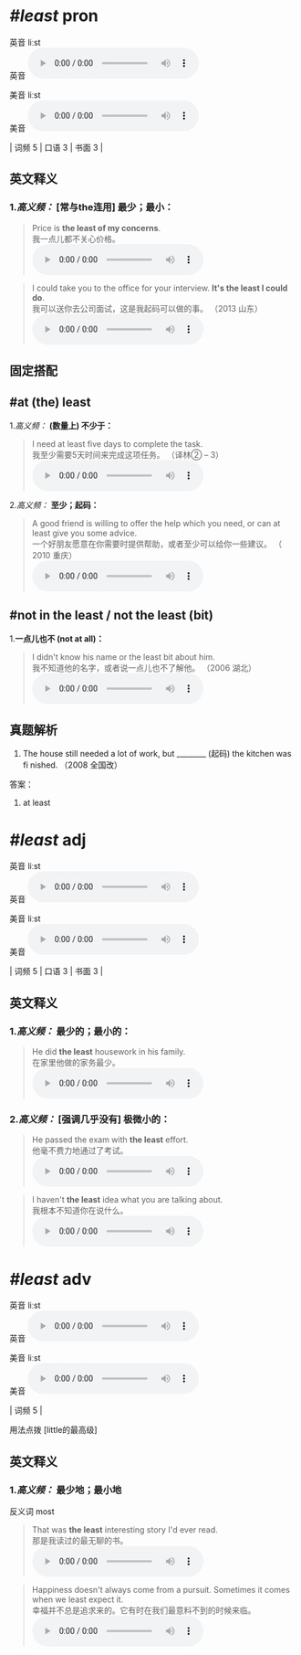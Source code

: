 # ***\#least*** pron
英音 liːst  
英音
<audio src="./media/least-B.aac" controls="controls"></audio>

美音 liːst  
美音
<audio src="./media/least.aac" controls="controls"></audio>



| 词频 5 | 口语 3 | 书面 3 |  

英文释义
---
### 1.*高义频：* **[常与the连用] 最少；最小：**  

 > Price is **the least of my concerns**.   
 > 我一点儿都不关心价格。    
<audio src="./media/least-7.aac" controls="controls"></audio>

 > I could take you to the office for your interview. **It's the least I could do**.  
 > 我可以送你去公司面试，这是我起码可以做的事。  （2013 山东）  
<audio src="./media/least-8.aac" controls="controls"></audio>


固定搭配
---
## \#at (the) least
1.*高义频：* **(数量上) 不少于：**  

 > I need at least five days to complete the task.   
 > 我至少需要5天时间来完成这项任务。  （译林② – 3）  
<audio src="./media/least-9.aac" controls="controls"></audio>

2.*高义频：* **至少；起码：**  

 > A good friend is willing to offer the help which you need, or can at least give you some advice.   
 > 一个好朋友愿意在你需要时提供帮助，或者至少可以给你一些建议。  （ 2010 重庆）  
<audio src="./media/least-10.aac" controls="controls"></audio>

## \#not in the least / not the least (bit) 
1.**一点儿也不 (not at all)：**  

 > I didn't know his name or the least bit about him.  
 > 我不知道他的名字，或者说一点儿也不了解他。  （2006 湖北）  
<audio src="./media/least-11.aac" controls="controls"></audio>


真题解析
---
1. The house still needed a lot of work, but ________ (起码) the kitchen was fi nished.  （2008 全国改）  

答案：
1. at least  

# ***\#least*** adj
英音 liːst  
英音
<audio src="./media/least-B.aac" controls="controls"></audio>

美音 liːst  
美音
<audio src="./media/least.aac" controls="controls"></audio>



| 词频 5 | 口语 3 | 书面 3 |  

英文释义
---
### 1.*高义频：* **最少的；最小的：**  

 > He did **the least** housework in his family.  
 > 在家里他做的家务最少。    
<audio src="./media/least-517-1_AAC.aac" controls="controls"></audio>

### 2.*高义频：* **[强调几乎没有] 极微小的：**  

 > He passed the exam with **the least** effort.  
 > 他毫不费力地通过了考试。    
<audio src="./media/least-2.aac" controls="controls"></audio>

 > I haven't **the least** idea what you are talking about.  
 > 我根本不知道你在说什么。    
<audio src="./media/least-3.aac" controls="controls"></audio>


# ***\#least*** adv
英音 liːst  
英音
<audio src="./media/least-B.aac" controls="controls"></audio>

美音 liːst  
美音
<audio src="./media/least.aac" controls="controls"></audio>



| 词频 5 |  

用法点拨  [little的最高级]

英文释义
---
### 1.*高义频：* **最少地；最小地**  
反义词 most 

 > That was **the least** interesting story I'd ever read.  
 > 那是我读过的最无聊的书。    
<audio src="./media/least-4.aac" controls="controls"></audio>

 > Happiness doesn't always come from a pursuit. Sometimes it comes when we least expect it.  
 > 幸福并不总是追求来的。它有时在我们最意料不到的时候来临。    
<audio src="./media/least-517-2_AAC.aac" controls="controls"></audio>


